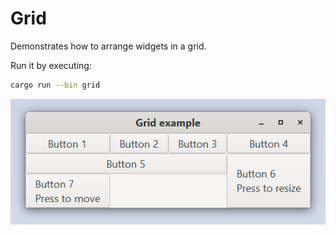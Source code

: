 # Grid

Demonstrates how to arrange widgets in a grid.

Run it by executing:

```bash
cargo run --bin grid
```

![screenshot](screenshot.png)